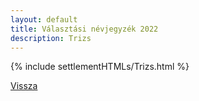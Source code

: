 ```yaml
---
layout: default
title: Választási névjegyzék 2022
description: Trizs
---
```


{% include settlementHTMLs/Trizs.html %}

[Vissza](../)